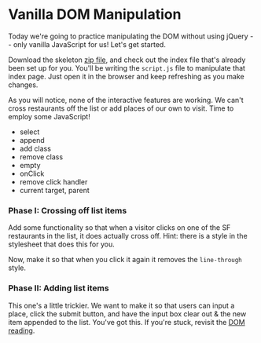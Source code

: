 # Vanilla DOM Manipulation

Today we're going to practice manipulating the DOM without using jQuery -- only vanilla JavaScript for us! Let's get started.

Download the skeleton [zip file][zip], and check out the index file that's already been set up for you. You'll be writing the `script.js` file to manipulate that index page. Just open it in the browser and keep refreshing as you make changes.

As you will notice, none of the interactive features are working. We can't cross restaurants off the list or add places of our own to visit. Time to employ some JavaScript!

[zip]: ./skeleton.zip


- select
- append
- add class
- remove class
- empty
- onClick
- remove click handler
- current target, parent

### Phase I: Crossing off list items

Add some functionality so that when a visitor clicks on one of the SF restaurants in the list, it does actually cross off. Hint: there is a style in the stylesheet that does this for you.

Now, make it so that when you click it again it removes the `line-through` style.

### Phase II: Adding list items

This one's a little trickier. We want to make it so that users can input a place, click the submit button, and have the input box clear out & the new item appended to the list. You've got this. If you're stuck, revisit the [DOM reading][dom-reading].

[dom-reading]: ../../../readings/document-object-model.md
